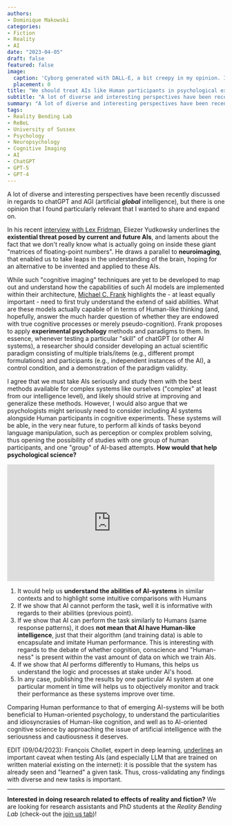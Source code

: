 ```yaml
---
authors:
- Dominique Makowski
categories:
- Fiction
- Reality
- AI
date: "2023-04-05"
draft: false
featured: false
image:
  caption: 'Cyborg generated with DALL-E, a bit creepy in my opinion. I like the side cut tho.'
  placement: 0
title: "We should treat AIs like Human participants in psychological experiments"
subtitle: "A lot of diverse and interesting perspectives have been recently discussed in regards to chatGPT and AGI, but there is one opinion that I found particularly relevant that I wanted to expand on."
summary: "A lot of diverse and interesting perspectives have been recently discussed is regards to chatGPT and AGI, but there is one opinion that I found particularly relevant that I wanted to expand on."
tags:
- Reality Bending Lab
- ReBeL
- University of Sussex
- Psychology
- Neuropsychology
- Cognitive Imaging
- AI
- ChatGPT
- GPT-5
- GPT-4
---
```


A lot of diverse and interesting perspectives have been recently discussed in regards to chatGPT and AGI (artificial ***global*** intelligence), but there is one opinion that I found particularly relevant that I wanted to share and expand on.

In his recent [interview with Lex Fridman](https://www.youtube.com/watch?v=AaTRHFaaPG8), Eliezer Yudkowsky underlines the **existential threat posed by current and future AIs**, and laments about the fact that we don't really know what is actually going on inside these giant "matrices of floating-point numbers". He draws a parallel to **neuroimaging**, that enabled us to take leaps in the understanding of the brain, hoping for an alternative to be invented and applied to these AIs.

While such "cognitive imaging" techniques are yet to be developed to map out and understand how the capabilities of such AI models are implemented within their architecture, [Michael C. Frank](https://twitter.com/mcxfrank/status/1643296168276033538) highlights the - at least equally important - need to first truly understand the extend of said abilities. What are these models actually capable of in terms of Human-like thinking (and, hopefully, answer the much harder question of whether they are endowed with true cognitive processes or merely pseudo-cognition). Frank proposes to apply **experimental psychology** methods and paradigms to them. In essence, whenever testing a particular "skill" of chatGPT (or other AI systems), a researcher should consider developing an actual scientific paradigm consisting of multiple trials/items (e.g., different prompt formulations) and participants (e.g., independent instances of the AI), a control condition, and a demonstration of the paradigm validity.

I agree that we must take AIs seriously and study them with the best methods available for complex systems like ourselves ("complex" at least from our intelligence level), and likely should strive at improving and generalize these methods. However, I would also argue that we psychologists might seriously need to consider including AI systems alongside Human participants in cognitive experiments. These systems will be able, in the very near future, to perform all kinds of tasks beyond language manipulation, such as perception or complex problem solving, thus opening the possibility of studies with one group of human participants, and one "group" of AI-based attempts. **How would that help psychological science?**

<iframe src="https://giphy.com/embed/1M9fmo1WAFVK0" width="480" height="270" frameBorder="0" class="giphy-embed" allowFullScreen></iframe>


1. It would help us **understand the abilities of AI-systems** in similar contexts and to highlight some intuitive comparisons with Humans
2. If we show that AI cannot perform the task, well it is informative with regards to their abilities (previous point).
3. If we show that AI can perform the task similarly to Humans (same response patterns), it does **not mean that AI have Human-like intelligence**, just that their algorithm (and training data) is able to encapsulate and imitate Human performance. This is interesting with regards to the debate of whether cognition, conscience and "Human-ness" is present within the vast amount of data on which we train AIs.
4. If we show that AI performs differently to Humans, this helps us understand the logic and processes at stake under AI's hood.
5. In any case, publishing the results by one particular AI system at one particular moment in time will helps us to objectively monitor and track their performance as these systems improve over time.

Comparing Human performance to that of emerging AI-systems will be both beneficial to Human-oriented psychology, to understand the particularities and idiosyncrasies of Human-like cognition, and well as to AI-oriented cognitive science by approaching the issue of artificial intelligence with the seriousness and cautiousness it deserves.

EDIT (09/04/2023): François Chollet, expert in deep learning, [underlines](https://twitter.com/fchollet/status/1644435265795280897) an important caveat when testing AIs (and especially LLM that are trained on written material existing on the internet): it is possible that the system has already seen and "learned" a given task. Thus, cross-validating any findings with diverse and new tasks is important.

---

**Interested in doing research related to effects of reality and fiction?** We are looking for research assistants and PhD students at the *Reality Bending Lab* (check-out the [join us tab](https://realitybending.github.io/))!



